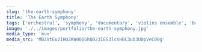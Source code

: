 ```yaml
---
slug: 'the-earth-symphony'
title: 'The Earth Symphony'
tags: ['orchestral', 'symphony', 'documentary', 'violins ensemble', 'brass', 'epic']
image: './../images/portfolio/the-earth-symphony.jpg'
media_type: 'mux'
media_src: 'MBZVtEu2IHUZKW00QGhQ023IES3lcsHBC3ub3UDpVeC00g'
---
```

